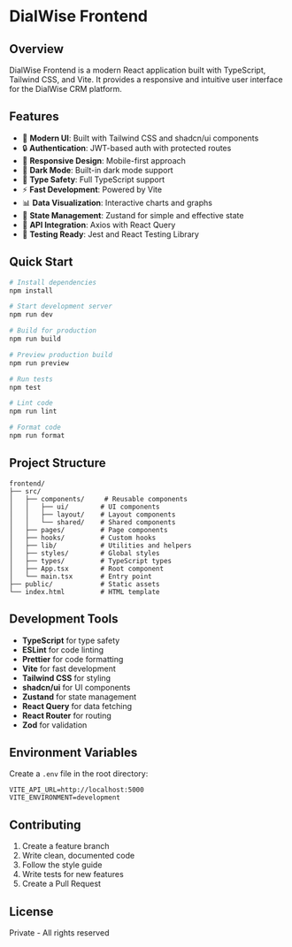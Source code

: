 # DialWise Frontend

## Overview
DialWise Frontend is a modern React application built with TypeScript, Tailwind CSS, and Vite. It provides a responsive and intuitive user interface for the DialWise CRM platform.

## Features

- 🎨 **Modern UI**: Built with Tailwind CSS and shadcn/ui components
- 🔒 **Authentication**: JWT-based auth with protected routes
- 📱 **Responsive Design**: Mobile-first approach
- 🌙 **Dark Mode**: Built-in dark mode support
- 🎯 **Type Safety**: Full TypeScript support
- ⚡ **Fast Development**: Powered by Vite
- 📊 **Data Visualization**: Interactive charts and graphs
- 🔄 **State Management**: Zustand for simple and effective state
- 🚀 **API Integration**: Axios with React Query
- 🧪 **Testing Ready**: Jest and React Testing Library

## Quick Start

```bash
# Install dependencies
npm install

# Start development server
npm run dev

# Build for production
npm run build

# Preview production build
npm run preview

# Run tests
npm test

# Lint code
npm run lint

# Format code
npm run format
```

## Project Structure

```
frontend/
├── src/
│   ├── components/     # Reusable components
│   │   ├── ui/        # UI components
│   │   ├── layout/    # Layout components
│   │   └── shared/    # Shared components
│   ├── pages/         # Page components
│   ├── hooks/         # Custom hooks
│   ├── lib/           # Utilities and helpers
│   ├── styles/        # Global styles
│   ├── types/         # TypeScript types
│   ├── App.tsx        # Root component
│   └── main.tsx       # Entry point
├── public/            # Static assets
└── index.html         # HTML template
```

## Development Tools

- **TypeScript** for type safety
- **ESLint** for code linting
- **Prettier** for code formatting
- **Vite** for fast development
- **Tailwind CSS** for styling
- **shadcn/ui** for UI components
- **Zustand** for state management
- **React Query** for data fetching
- **React Router** for routing
- **Zod** for validation

## Environment Variables

Create a `.env` file in the root directory:

```env
VITE_API_URL=http://localhost:5000
VITE_ENVIRONMENT=development
```

## Contributing

1. Create a feature branch
2. Write clean, documented code
3. Follow the style guide
4. Write tests for new features
5. Create a Pull Request

## License

Private - All rights reserved 